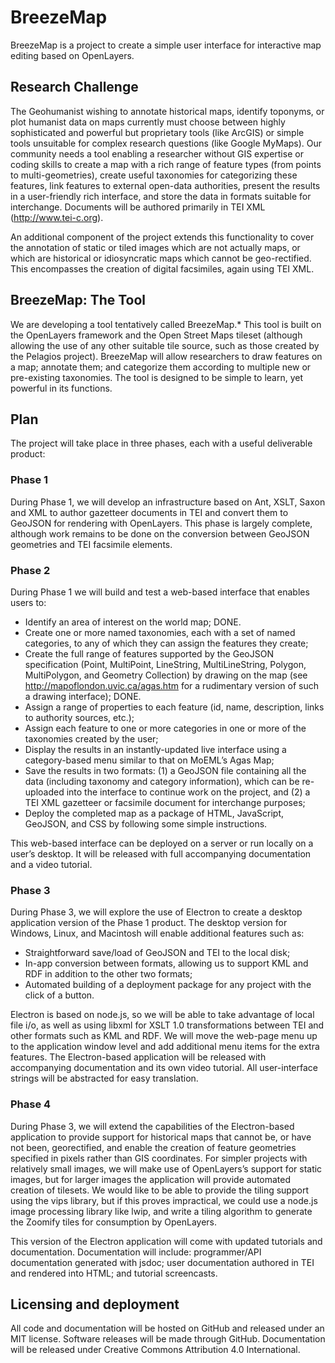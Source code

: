 # BreezeMap
BreezeMap is a project to create a simple user interface for interactive map editing based on OpenLayers.

## Research Challenge
The Geohumanist wishing to annotate historical maps, identify toponyms, or plot humanist data on maps currently must choose between highly sophisticated and powerful but proprietary tools (like ArcGIS) or simple tools unsuitable for complex research questions (like Google MyMaps). Our community needs a tool enabling a researcher without GIS expertise or coding skills to create a map with a rich range of feature types (from points to multi-geometries), create useful taxonomies for categorizing these features, link features to external open-data authorities, present the results in a user-friendly rich interface, and store the data in formats suitable for interchange. Documents will be authored primarily in TEI XML (http://www.tei-c.org).

An additional component of the project extends this functionality to cover the annotation of static or tiled images which are not actually maps, or which are historical or idiosyncratic maps which cannot be geo-rectified. This encompasses the creation of digital facsimiles, again using TEI XML.

## BreezeMap: The Tool
We are developing a tool tentatively called BreezeMap.* This tool is built on the OpenLayers framework and the Open Street Maps tileset (although allowing the use of any other suitable tile source, such as those created by the Pelagios project). BreezeMap will allow researchers to draw features on a map; annotate them; and categorize them according to multiple new or pre-existing taxonomies. The tool is designed to be simple to learn, yet powerful in its functions.

## Plan
The project will take place in three phases, each with a useful deliverable product:

### Phase 1
During Phase 1, we will develop an infrastructure based on Ant, XSLT, Saxon and XML to author gazetteer documents in TEI and convert them to GeoJSON for rendering with OpenLayers. This phase is largely complete, although work remains to be done on the conversion between GeoJSON geometries and TEI facsimile elements.

### Phase 2
During Phase 1 we will build and test a web-based interface that enables users to:

* Identify an area of interest on the world map; DONE.
* Create one or more named taxonomies, each with a set of named categories, to any of which they can assign the features they create;
* Create the full range of features supported by the GeoJSON specification (Point, MultiPoint, LineString, MultiLineString, Polygon, MultiPolygon, and Geometry Collection) by drawing on the map (see http://mapoflondon.uvic.ca/agas.htm for a rudimentary version of such a drawing interface); DONE.
* Assign a range of properties to each feature (id, name, description, links to authority sources, etc.);
* Assign each feature to one or more categories in one or more of the taxonomies created by the user;
* Display the results in an instantly-updated live interface using a category-based menu similar to that on MoEML’s  Agas Map;
* Save the results in two formats: (1) a GeoJSON file containing all the data (including taxonomy and category information), which can be re-uploaded into the interface to continue work on the project, and (2) a TEI XML gazetteer or facsimile document for interchange purposes;
* Deploy the completed map as a package of HTML, JavaScript, GeoJSON, and CSS by following some simple instructions.

This web-based interface can be deployed on a server or run locally on a user’s desktop. It will be released with full accompanying documentation and a video tutorial.

### Phase 3
During Phase 3, we will explore the use of Electron to create a desktop application version of the Phase 1 product. The desktop version for Windows, Linux, and Macintosh will enable additional features such as:

* Straightforward save/load of GeoJSON and TEI to the local disk;
* In-app conversion between formats, allowing us to support KML and RDF in addition to the other two formats;
* Automated building of a deployment package for any project with the click of a button.

Electron is based on node.js, so we will be able to take advantage of local file i/o, as well as using libxml for XSLT 1.0 transformations between TEI and other formats such as KML and RDF. We will move the web-page menu up to the application window level and add additional menu items for the extra features. The Electron-based application will be released with accompanying documentation and its own video tutorial. All user-interface strings will be abstracted for easy translation.

### Phase 4
During Phase 3, we will extend the capabilities of the Electron-based application to provide support for historical maps that cannot be, or have not been, georectified, and enable the creation of feature geometries specified in pixels rather than GIS coordinates. For simpler projects with relatively small images, we will make use of OpenLayers’s support for static images, but for larger images the application will provide automated creation of tilesets. We would like to be able to provide the tiling support using the vips library, but if this proves impractical, we could use a node.js image processing library like lwip, and write a tiling algorithm to generate the Zoomify tiles for consumption by OpenLayers.

This version of the Electron application will come with updated tutorials and documentation. Documentation will include: programmer/API documentation generated with jsdoc; user documentation authored in TEI and rendered into HTML; and tutorial screencasts.

## Licensing and deployment

All code and documentation will be hosted on GitHub and released under an MIT license. Software releases will be made through GitHub. Documentation will be released under Creative Commons Attribution 4.0 International.
